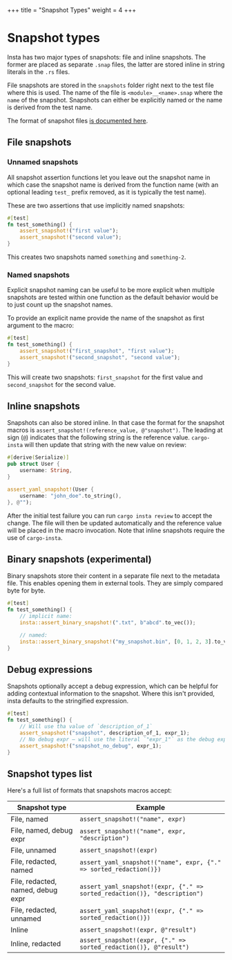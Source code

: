 +++
title = "Snapshot Types"
weight = 4
+++

# Snapshot types

Insta has two major types of snapshots: file and inline snapshots. The former
are placed as separate `.snap` files, the latter are stored inline in string
literals in the `.rs` files.

File snapshots are stored in the `snapshots` folder right next to the test file
where this is used. The name of the file is `<module>__<name>.snap` where
the `name` of the snapshot. Snapshots can either be explicitly named or the
name is derived from the test name.

The format of snapshot files [is documented here](../snapshot-files/).

## File snapshots

### Unnamed snapshots

All snapshot assertion functions let you leave out the snapshot name in which
case the snapshot name is derived from the function name (with an optional
leading `test_` prefix removed, as it is typically the test name).

These are two assertions that use implicitly named snapshots:

```rust
#[test]
fn test_something() {
    assert_snapshot!("first value");
    assert_snapshot!("second value");
}
```

This creates two snapshots named `something` and `something-2`.

### Named snapshots

Explicit snapshot naming can be useful to be more explicit when multiple
snapshots are tested within one function as the default behavior would be to
just count up the snapshot names.

To provide an explicit name provide the name of the snapshot as first
argument to the macro:

```rust
#[test]
fn test_something() {
    assert_snapshot!("first_snapshot", "first value");
    assert_snapshot!("second_snapshot", "second value");
}
```

This will create two snapshots: `first_snapshot` for the first value and
`second_snapshot` for the second value.

## Inline snapshots

Snapshots can also be stored inline. In that case the format
for the snapshot macros is `assert_snapshot!(reference_value, @"snapshot")`.
The leading at sign (`@`) indicates that the following string is the
reference value. `cargo-insta` will then update that string with the new
value on review:

```rust
#[derive(Serialize)]
pub struct User {
    username: String,
}

assert_yaml_snapshot!(User {
    username: "john_doe".to_string(),
}, @"");
```

After the initial test failure you can run `cargo insta review` to
accept the change. The file will then be updated automatically and the
reference value will be placed in the macro invocation. Note that inline
snapshots require the use of `cargo-insta`.

## Binary snapshots (experimental)

Binary snapshots store their content in a separate file next to the metadata
file. This enables opening them in external tools. They are simply compared byte
for byte. 

```rust
#[test]
fn test_something() {
    // implicit name:
    insta::assert_binary_snapshot!(".txt", b"abcd".to_vec());

    // named:
    insta::assert_binary_snapshot!("my_snapshot.bin", [0, 1, 2, 3].to_vec());
}
```

## Debug expressions

Snapshots optionally accept a debug expression, which can be helpful for adding
contextual information to the snapshot. Where this isn't provided, insta
defaults to the stringified expression.

```rust
#[test]
fn test_something() {
    // Will use tha value of `description_of_1`
    assert_snapshot!("snapshot", description_of_1, expr_1);
    // No debug expr — will use the literal `"expr_1"` as the debug expr
    assert_snapshot!("snapshot_no_debug", expr_1);
}
```

## Snapshot types list

Here's a full list of formats that snapshots macros accept:

| Snapshot type                     | Example                                                                   |
| --------------------------------- | ------------------------------------------------------------------------- |
| File, named                       | `assert_snapshot!("name", expr)`                                          |
| File, named, debug expr           | `assert_snapshot!("name", expr, "description")`                           |
| File, unnamed                     | `assert_snapshot!(expr)`                                                  |
| File, redacted, named             | `assert_yaml_snapshot!("name", expr, {"." => sorted_redaction()})`        |
| File, redacted, named, debug expr | `assert_yaml_snapshot!(expr, {"." => sorted_redaction()}, "description")` |
| File, redacted, unnamed           | `assert_yaml_snapshot!(expr, {"." => sorted_redaction()})`                |
| Inline                            | `assert_snapshot!(expr, @"result")`                                       |
| Inline, redacted                  | `assert_snapshot!(expr, {"." => sorted_redaction()}, @"result")`          |
